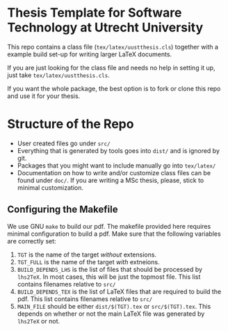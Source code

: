 # Thesis Template for Software Technology at Utrecht University

This repo contains a class file (`tex/latex/uustthesis.cls`) 
together with a example build set-up for writing larger
LaTeX documents. 

If you are just looking for the class file and needs no help
in setting it up, just take `tex/latex/uustthesis.cls`.

If you want the whole package, the best option is to fork
or clone this repo and use it for your thesis. 

# Structure of the Repo

  - User created files go under `src/`
  - Everything that is generated by tools goes into `dist/`
    and is ignored by git.
  - Packages that you might want to include manually go into
    `tex/latex/`
  - Documentation on how to write and/or customize class files
    can be found under `doc/`. If you are writing a MSc thesis,
    please, stick to minimal customization.
  
## Configuring the Makefile

  We use GNU `make` to build our pdf. The makefile provided here
requires minimal configuration to build a pdf. Make sure that
the following variables are correctly set:

  1. `TGT` is the name of the target *without* extensions.
  2. `TGT_FULL` is the name of the target *with* extneions.
  3. `BUILD_DEPENDS_LHS` is the list of files that should be
      processed by `lhs2TeX`. In most cases, this will be just
      the topmost file. This list contains filenames relative
      to `src/`
  4. `BUILD_DEPENDS_TEX` is the list of LaTeX files that are
     required to build the pdf. This list contains filenames
     relative to `src/`
  5. `MAIN_FILE` should be either `dist/$(TGT).tex` or
     `src/$(TGT).tex`. This depends on whether or not the main
     LaTeX file was generated by `lhs2TeX` or not.
